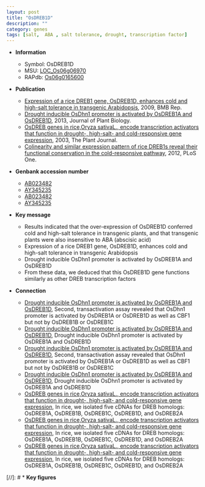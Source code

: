 ```yaml
---
layout: post
title: "OsDREB1D"
description: ""
category: genes
tags: [salt,  ABA , salt tolerance, drought, transcription factor]
---
```


* **Information**  
    + Symbol: OsDREB1D  
    + MSU: [LOC_Os06g06970](http://rice.plantbiology.msu.edu/cgi-bin/ORF_infopage.cgi?orf=LOC_Os06g06970)  
    + RAPdb: [Os06g0165600](http://rapdb.dna.affrc.go.jp/viewer/gbrowse_details/irgsp1?name=Os06g0165600)  

* **Publication**  
    + [Expression of a rice DREB1 gene, OsDREB1D, enhances cold and high-salt tolerance in transgenic Arabidopsis](http://www.ncbi.nlm.nih.gov/pubmed?term=Expression+of+a+rice+DREB1+gene,+OsDREB1D,+enhances+cold+and+high-salt+tolerance+in+transgenic+Arabidopsis%5BTitle%5D), 2009, BMB Rep.
    + [Drought inducible OsDhn1 promoter is activated by OsDREB1A and OsDREB1D](http://www.ncbi.nlm.nih.gov/pubmed?term=Drought+inducible+OsDhn1+promoter+is+activated+by+OsDREB1A+and+OsDREB1D%5BTitle%5D), 2013, Journal of Plant Biology.
    + [OsDREB genes in rice,Oryza sativaL., encode transcription activators that function in drought-, high-salt- and cold-responsive gene expression](http://www.ncbi.nlm.nih.gov/pubmed?term=OsDREB+genes+in+rice,Oryza+sativaL.,+encode+transcription+activators+that+function+in+drought-,+high-salt-+and+cold-responsive+gene+expression%5BTitle%5D), 2003, The Plant Journal.
    + [Colinearity and similar expression pattern of rice DREB1s reveal their functional conservation in the cold-responsive pathway](http://www.ncbi.nlm.nih.gov/pubmed?term=Colinearity+and+similar+expression+pattern+of+rice+DREB1s+reveal+their+functional+conservation+in+the+cold-responsive+pathway%5BTitle%5D), 2012, PLoS One.

* **Genbank accession number**  
    + [AB023482](http://www.ncbi.nlm.nih.gov/nuccore/AB023482)
    + [AY345235](http://www.ncbi.nlm.nih.gov/nuccore/AY345235)
    + [AB023482](http://www.ncbi.nlm.nih.gov/nuccore/AB023482)
    + [AY345235](http://www.ncbi.nlm.nih.gov/nuccore/AY345235)

* **Key message**  
    + Results indicated that the over-expression of OsDREB1D conferred cold and high-salt tolerance in transgenic plants, and that transgenic plants were also insensitive to ABA (abscisic acid)
    + Expression of a rice DREB1 gene, OsDREB1D, enhances cold and high-salt tolerance in transgenic Arabidopsis
    + Drought inducible OsDhn1 promoter is activated by OsDREB1A and OsDREB1D
    + From these data, we deduced that this OsDREB1D gene functions similarly as other DREB transcription factors

* **Connection**  
    + [Drought inducible OsDhn1 promoter is activated by OsDREB1A and OsDREB1D](http://www.ncbi.nlm.nih.gov/pubmed?term=Drought+inducible+OsDhn1+promoter+is+activated+by+OsDREB1A+and+OsDREB1D%5BTitle%5D), Second, transactivation assay revealed that OsDhn1 promoter is activated by OsDREB1A or OsDREB1D as well as CBF1 but not by OsDREB1B or OsDREB1C
    + [Drought inducible OsDhn1 promoter is activated by OsDREB1A and OsDREB1D](http://www.ncbi.nlm.nih.gov/pubmed?term=Drought+inducible+OsDhn1+promoter+is+activated+by+OsDREB1A+and+OsDREB1D%5BTitle%5D), Drought inducible OsDhn1 promoter is activated by OsDREB1A and OsDREB1D
    + [Drought inducible OsDhn1 promoter is activated by OsDREB1A and OsDREB1D](http://www.ncbi.nlm.nih.gov/pubmed?term=Drought+inducible+OsDhn1+promoter+is+activated+by+OsDREB1A+and+OsDREB1D%5BTitle%5D), Second, transactivation assay revealed that OsDhn1 promoter is activated by OsDREB1A or OsDREB1D as well as CBF1 but not by OsDREB1B or OsDREB1C
    + [Drought inducible OsDhn1 promoter is activated by OsDREB1A and OsDREB1D](http://www.ncbi.nlm.nih.gov/pubmed?term=Drought+inducible+OsDhn1+promoter+is+activated+by+OsDREB1A+and+OsDREB1D%5BTitle%5D), Drought inducible OsDhn1 promoter is activated by OsDREB1A and OsDREB1D
    + [OsDREB genes in rice,Oryza sativaL., encode transcription activators that function in drought-, high-salt- and cold-responsive gene expression](http://www.ncbi.nlm.nih.gov/pubmed?term=OsDREB+genes+in+rice,Oryza+sativaL.,+encode+transcription+activators+that+function+in+drought-,+high-salt-+and+cold-responsive+gene+expression%5BTitle%5D), In rice, we isolated five cDNAs for DREB homologs: OsDREB1A, OsDREB1B, OsDREB1C, OsDREB1D, and OsDREB2A
    + [OsDREB genes in rice,Oryza sativaL., encode transcription activators that function in drought-, high-salt- and cold-responsive gene expression](http://www.ncbi.nlm.nih.gov/pubmed?term=OsDREB+genes+in+rice,Oryza+sativaL.,+encode+transcription+activators+that+function+in+drought-,+high-salt-+and+cold-responsive+gene+expression%5BTitle%5D), In rice, we isolated five cDNAs for DREB homologs: OsDREB1A, OsDREB1B, OsDREB1C, OsDREB1D, and OsDREB2A
    + [OsDREB genes in rice,Oryza sativaL., encode transcription activators that function in drought-, high-salt- and cold-responsive gene expression](http://www.ncbi.nlm.nih.gov/pubmed?term=OsDREB+genes+in+rice,Oryza+sativaL.,+encode+transcription+activators+that+function+in+drought-,+high-salt-+and+cold-responsive+gene+expression%5BTitle%5D), In rice, we isolated five cDNAs for DREB homologs: OsDREB1A, OsDREB1B, OsDREB1C, OsDREB1D, and OsDREB2A

[//]: # * **Key figures**  


